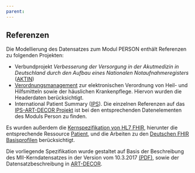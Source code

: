 ```yaml
---
parent: 
---
```

## Referenzen

Die Modellierung des Datensatzes zum Modul PERSON enthält Referenzen zu folgenden Projekten:

* Verbundprojekt *Verbesserung der Versorgung in der Akutmedizin in Deutschland durch den Aufbau eines Nationalen Notaufnahmeregisters* ([AKTIN](https://art-decor.org/art-decor/decor-project--aktin- ))
* [Verordnungsmanagement](https://art-decor.org/art-decor/decor-project--vomgt-) zur elektronischen Verordnung von Heil- und Hilfsmitteln sowie der häuslichen Krankenpflege. Hiervon wurden die Headerdaten berücksichtigt.
* International Patient Summary ([IPS](http://international-patient-summary.net/)). Die einzelnen Referenzen auf das [IPS-ART-DECOR Projekt](https://art-decor.org/art-decor/decor-project--hl7ips-) ist bei den entsprechenden Datenelementen des Moduls Person zu finden.

Es wurden außerdem die [Kernspezifikation von HL7 FHIR](http://hl7.org/fhir/R4/), hierunter die entsprechende Ressource [Patient](http://hl7.org/fhir/R4/patient.html), und die Arbeiten zu den [Deutschen FHIR Basisprofilen](https://simplifier.net/basisprofil-de-r4) berücksichtigt. 

Die vorliegende Spezifikation wurde gestaltet auf Basis der Beschreibung des MII-Kerndatensatzes in der Version vom 10.3.2017 [(PDF)](https://www.medizininformatik-initiative.de/sites/default/files/inline-files/MII_04_Kerndatensatz_1-0.pdf), sowie der Datensatzbeschreibung in [ART-DECOR](https://art-decor.org/art-decor/decor-project--mide-).
